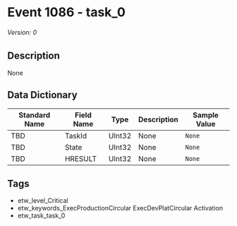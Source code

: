 # Event 1086 - task_0
###### Version: 0

## Description
None

## Data Dictionary
|Standard Name|Field Name|Type|Description|Sample Value|
|---|---|---|---|---|
|TBD|TaskId|UInt32|None|`None`|
|TBD|State|UInt32|None|`None`|
|TBD|HRESULT|UInt32|None|`None`|

## Tags
* etw_level_Critical
* etw_keywords_ExecProductionCircular ExecDevPlatCircular Activation
* etw_task_task_0